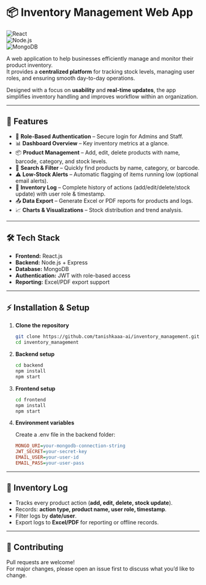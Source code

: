 # 📦 Inventory Management Web App  

![React](https://img.shields.io/badge/Frontend-React-blue?logo=react)  
![Node.js](https://img.shields.io/badge/Backend-Node.js-green?logo=node.js)  
![MongoDB](https://img.shields.io/badge/Database-MongoDB-darkgreen?logo=mongodb)  


A web application to help businesses efficiently manage and monitor their product inventory.  
It provides a **centralized platform** for tracking stock levels, managing user roles, and ensuring smooth day-to-day operations.  

Designed with a focus on **usability** and **real-time updates**, the app simplifies inventory handling and improves workflow within an organization.  

---

## 🚀 Features  

- 🔐 **Role-Based Authentication** – Secure login for Admins and Staff.  
- 📊 **Dashboard Overview** – Key inventory metrics at a glance.  
- 📦 **Product Management** – Add, edit, delete products with name, barcode, category, and stock levels.  
- 🔎 **Search & Filter** – Quickly find products by name, category, or barcode.  
- ⚠️ **Low-Stock Alerts** – Automatic flagging of items running low (optional email alerts).  
- 📝 **Inventory Log** – Complete history of actions (add/edit/delete/stock update) with user role & timestamp.  
- 📤 **Data Export** – Generate Excel or PDF reports for products and logs.  
- 📈 **Charts & Visualizations** – Stock distribution and trend analysis.  

---

## 🛠 Tech Stack  

- **Frontend:** React.js  
- **Backend:** Node.js + Express  
- **Database:** MongoDB  
- **Authentication:** JWT with role-based access  
- **Reporting:** Excel/PDF export support  

---

## ⚡ Installation & Setup  

1. **Clone the repository**
   
   ```bash
   git clone https://github.com/tanishkaaa-ai/inventory_management.git
   cd inventory_management

2. **Backend setup**

   ```bash
   cd backend
   npm install
   npm start

3. **Frontend setup**

   ```bash
   cd frontend
   npm install
   npm start

 4. **Environment variables**

     Create a .env file in the backend folder:
     ```ini
    MONGO_URI=your-mongodb-connection-string
    JWT_SECRET=your-secret-key
    EMAIL_USER=your-user-id
    EMAIL_PASS=your-user-pass

---
## 📝 Inventory Log  

- Tracks every product action (**add, edit, delete, stock update**).  
- Records: **action type, product name, user role, timestamp**.  
- Filter logs by **date/user**.  
- Export logs to **Excel/PDF** for reporting or offline records.  
 

---

## 🤝 Contributing  

Pull requests are welcome!  
For major changes, please open an issue first to discuss what you’d like to change.
